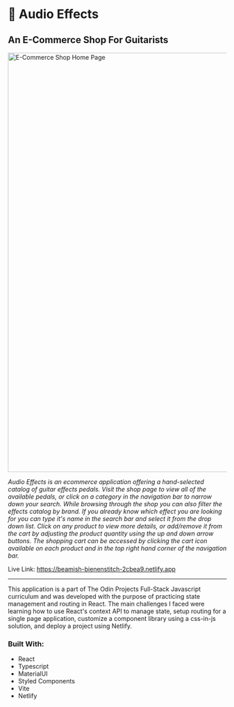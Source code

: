 <h1>🎸 Audio Effects</h1>

<h2>An E-Commerce Shop For Guitarists</h2>

<img width="966" alt="E-Commerce Shop Home Page" src="https://github.com/BradySavarie/ecommerce-shop/assets/106128212/1ac19ab5-0868-4b3f-9141-1695190d0f4c">

<em>Audio Effects is an ecommerce application offering a hand-selected catalog of guitar effects pedals. Visit the shop page to view all of the available pedals, or click on a category in the navigation bar to narrow down your search. While browsing through the shop you can also filter the effects catalog by brand. If you already know which effect you are looking for you can type it's name in the search bar and select it from the drop down list. Click on any product to view more details, or add/remove it from the cart by adjusting the product quantity using the up and down arrow buttons. The shopping cart can be accessed by clicking the cart icon available on each product and in the top right hand corner of the navigation bar. </em>

Live Link: https://beamish-bienenstitch-2cbea9.netlify.app

<hr>

This application is a part of The Odin Projects Full-Stack Javascript curriculum and was developed with the purpose of practicing state management and routing in React. The main challenges I faced were learning how to use React's context API to manage state, setup routing for a single page application, customize a component library using a css-in-js solution, and deploy a project using Netlify.

<h3>Built With:</h3>

<ul>
  <li>React
  <li>Typescript
  <li>MaterialUI
  <li>Styled Components
  <li>Vite
  <li>Netlify
</ul>
